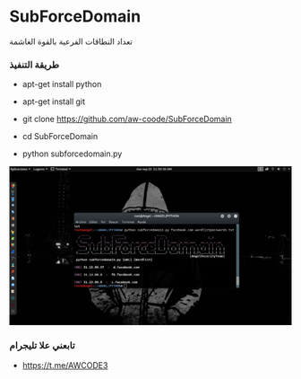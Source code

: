 # SubForceDomain
تعداد النطاقات الفرعية بالقوة الغاشمة



<h3> طريقة التنفيذ </h3>

* apt-get install python

* apt-get install git

* git clone https://github.com/aw-coode/SubForceDomain

* cd SubForceDomain

* python subforcedomain.py

<img src="https://github.com/aw-coode/SubForceDomain/blob/main/FOTOsub.png">

<h3> تابعني علا تليجرام </h3>

* https://t.me/AWCODE3
